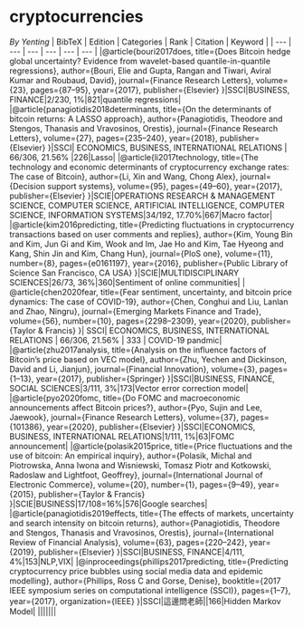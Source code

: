 # cryptocurrencies

*By Yenting*
| BibTeX | Edition | Categories | Rank | Citation | Keyword |
| --- | --- | --- | --- | --- | --- |
|@article{bouri2017does, title={Does Bitcoin hedge global uncertainty? Evidence from wavelet-based quantile-in-quantile regressions}, author={Bouri, Elie and Gupta, Rangan and Tiwari, Aviral Kumar and Roubaud, David}, journal={Finance Research Letters}, volume={23}, pages={87–95}, year={2017}, publisher={Elsevier} }|SSCI|BUSINESS, FINANCE|2/230, 1%|821|quantile regressions|
|@article{panagiotidis2018determinants, title={On the determinants of bitcoin returns: A LASSO approach}, author={Panagiotidis, Theodore and Stengos, Thanasis and Vravosinos, Orestis}, journal={Finance Research Letters}, volume={27}, pages={235–240}, year={2018}, publisher={Elsevier} }|SSCI| ECONOMICS, BUSINESS, INTERNATIONAL RELATIONS | 66/306, 21.56% |226|Lasso|
|@article{li2017technology, title={The technology and economic determinants of cryptocurrency exchange rates: The case of Bitcoin}, author={Li, Xin and Wang, Chong Alex}, journal={Decision support systems}, volume={95}, pages={49–60}, year={2017}, publisher={Elsevier} }|SCIE|OPERATIONS RESEARCH & MANAGEMENT SCIENCE, COMPUTER SCIENCE, ARTIFICIAL INTELLIGENCE, COMPUTER SCIENCE, INFORMATION SYSTEMS|34/192, 17.70%|667|Macro factor|
|@article{kim2016predicting, title={Predicting fluctuations in cryptocurrency transactions based on user comments and replies}, author={Kim, Young Bin and Kim, Jun Gi and Kim, Wook and Im, Jae Ho and Kim, Tae Hyeong and Kang, Shin Jin and Kim, Chang Hun}, journal={PloS one}, volume={11}, number={8}, pages={e0161197}, year={2016}, publisher={Public Library of Science San Francisco, CA USA} }|SCIE|MULTIDISCIPLINARY SCIENCES|26/73, 36%|360|Sentiment of online communities|
| @article{chen2020fear, title={Fear sentiment, uncertainty, and bitcoin price dynamics: The case of COVID-19}, author={Chen, Conghui and Liu, Lanlan and Zhao, Ningru}, journal={Emerging Markets Finance and Trade}, volume={56}, number={10}, pages={2298–2309}, year={2020}, publisher={Taylor & Francis} }|  SSCI| ECONOMICS, BUSINESS, INTERNATIONAL RELATIONS | 66/306, 21.56% | 333 | COVID-19 pandmic|
|@article{zhu2017analysis, title={Analysis on the influence factors of Bitcoin’s price based on VEC model}, author={Zhu, Yechen and Dickinson, David and Li, Jianjun}, journal={Financial Innovation}, volume={3}, pages={1–13}, year={2017}, publisher={Springer} }|SSCI|BUSINESS, FINANCE, SOCIAL SCIENCES|3/111, 3%|173|Vector error correction model|
|@article{pyo2020fomc, title={Do FOMC and macroeconomic announcements affect Bitcoin prices?}, author={Pyo, Sujin and Lee, Jaewook}, journal={Finance Research Letters}, volume={37}, pages={101386}, year={2020}, publisher={Elsevier} }|SSCI|ECONOMICS, BUSINESS, INTERNATIONAL RELATIONS|1/111, 1%|63|FOMC announcement|
|@article{polasik2015price, title={Price fluctuations and the use of bitcoin: An empirical inquiry}, author={Polasik, Michal and Piotrowska, Anna Iwona and Wisniewski, Tomasz Piotr and Kotkowski, Radoslaw and Lightfoot, Geoffrey}, journal={International Journal of Electronic Commerce}, volume={20}, number={1}, pages={9–49}, year={2015}, publisher={Taylor & Francis} }|SCIE|BUSINESS|17/108=16%|576|Google searches|
|@article{panagiotidis2019effects, title={The effects of markets, uncertainty and search intensity on bitcoin returns}, author={Panagiotidis, Theodore and Stengos, Thanasis and Vravosinos, Orestis}, journal={International Review of Financial Analysis}, volume={63}, pages={220–242}, year={2019}, publisher={Elsevier} }|SSCI|BUSINESS, FINANCE|4/111, 4%|153|NLP,VIX|
|@inproceedings{phillips2017predicting, title={Predicting cryptocurrency price bubbles using social media data and epidemic modelling}, author={Phillips, Ross C and Gorse, Denise}, booktitle={2017 IEEE symposium series on computational intelligence (SSCI)}, pages={1–7}, year={2017}, organization={IEEE} }|SSCI|這邊問老師||166|Hidden Markov Model|
|||||||

